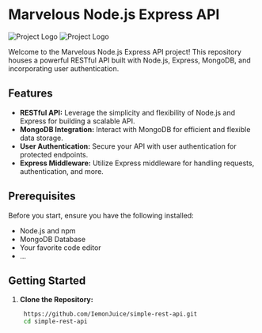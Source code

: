 # Marvelous Node.js Express API

![Project Logo](https://upload.wikimedia.org/wikipedia/commons/6/64/Expressjs.png)
![Project Logo](https://upload.wikimedia.org/wikipedia/en/5/5a/MongoDB_Fores-Green.svg)

Welcome to the Marvelous Node.js Express API project! This repository houses a powerful RESTful API built with Node.js, Express, MongoDB, and incorporating user authentication.

## Features

- **RESTful API:** Leverage the simplicity and flexibility of Node.js and Express for building a scalable API.
- **MongoDB Integration:** Interact with MongoDB for efficient and flexible data storage.
- **User Authentication:** Secure your API with user authentication for protected endpoints.
- **Express Middleware:** Utilize Express middleware for handling requests, authentication, and more.

## Prerequisites

Before you start, ensure you have the following installed:

- Node.js and npm
- MongoDB Database
- Your favorite code editor
- ...

## Getting Started

1. **Clone the Repository:**
   ```bash
    https://github.com/IemonJuice/simple-rest-api.git
    cd simple-rest-api
